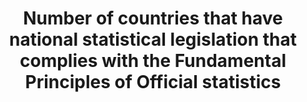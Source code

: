 ---
actual_indicator_available: Existence of national statistical legislation that complies
  with the Fundamental Principles of Official Statistics
computation_units: Yes/no
data_non_statistical: false
goal_meta_link: http://unstats.un.org/sdgs/files/metadata-compilation/Metadata-Goal-17.pdf
graph: binary
graph_title: Does the US have national statistical legislation compliant with the
  Fundamental Principles of Official Statistics?
graph_type: binary
has_metadata: true
indicator: 17.18.2
indicator_name: Number of countries that have national statistical legislation that
  complies with the Fundamental Principles of Official statistics
indicator_sort_order: 17-18-02
indicator_variable: nso_law
layout: indicator
national_geographical_coverage: United States
periodicity: Annual
permalink: /17-18-2/
published: true
reporting_status: complete
sdg_goal: 17
source_active_1: true
source_agency_staff_name_1: Kali Kong (July, 2018)
source_agency_survey_dataset_1: SSP/OIRA/OMB/EOP
source_notes_1: null
source_organisation_1: SSP/OIRA/OMB/EOP
source_title_1: null
source_url_1: https://www.whitehouse.gov/omb/inforeg_statpolicy
target: By 2020, enhance capacity-building support to developing countries, including
  for least developed countries and small island developing States, to increase significantly
  the availability of high-quality, timely and reliable data disaggregated by income,
  gender, age, race, ethnicity, migratory status, disability, geographic location
  and other characteristics relevant in national contexts.
target_id: '17.18'
title: Number of countries that have national statistical legislation that complies
  with the Fundamental Principles of Official statistics
un_custodial_agency: UNSD, PARIS21, Regional Commissions, World Bank
un_designated_tier: '2'
us_method_of_computation: 'This is a dichotomous variable. In the US, several national
  laws providing this coverage are relevant. For coding purposes, we consider three
  most relevant: the Paperwork Reduction Act, which gives authority to the Administrator
  of the Office of Information and Regulatory Affairs to designate a Chief Statistician
  with professional credentials and to designate the responsibility of ensuring official
  national statistics reflect relevance, accuracy, and objectivity. The Confidential
  Information Protection and Statistical Efficiency Act protects the confidentialty
  of information provided for solely statistical purposes. The Information Quality
  Act ensures that the quality of infomration collected is commesurate with its intended
  use and provides a means for the public to challenge (and thereby ensure) the quality
  of information collected.'
variable_description: null
variable_notes: null
---
